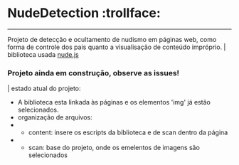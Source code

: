 # NudeDetection :trollface:
---
Projeto de detecção e ocultamento de nudismo em páginas web, como forma de controle dos pais quanto a visualisação de conteúdo impróprio. 
| biblioteca usada [nude.js](https://github.com/pa7/nude.js)
###  Projeto ainda em construção, observe as issues!
| estado atual do projeto: 
* A biblioteca esta linkada às páginas e os elementos 'img' já estão selecionados.
* organização de arquivos: 
* * content: insere os escripts da biblioteca e de scan dentro da página
* * scan: base do projeto, onde os emelentos de imagens são selecionados 